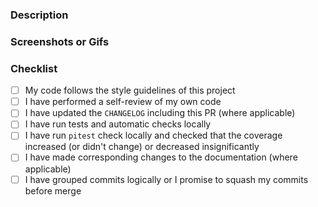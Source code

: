 <!-- ⚠️ TEMPLATE ⚠️ -->
<!-- Template for GitHub PR descriptions. Use it as a guide on how to describe your work. Feel free to remove any section when you're opening a PR if you think it does not apply for your committed changes. -->

### Description
<!--
Include issue references (e.g., fixes [#issue](link))
Include necessary implementation details (e.g. I opted to use this algorithm because ... and test it in this way ...).
-->


### Screenshots or Gifs
<!--
Include media files to provide additional context. It's REALLY useful for UI related PRs (e.g. ![screenshot gif](link))

Please note that you can change image width/height with one of the following ways:
- For specifying size in percentage:
<img src="https://user-images.githubusercontent.com/4005589/120349671-f86c4f80-c306-11eb-8c71-b903666c2bc.png" width=50% height=50%>
- For specifying size in pixels:
<img src="https://user-images.githubusercontent.com/4005589/120349671-f86c4f80-c306-11eb-8c71-b903666c2bc.png" width="200" height="200">
-->


### Checklist
- [ ] My code follows the style guidelines of this project
- [ ] I have performed a self-review of my own code
- [ ] I have updated the `CHANGELOG` including this PR (where applicable)
- [ ] I have run tests and automatic checks locally
- [ ] I have run `pitest` check locally and checked that the coverage increased (or didn't change) or decreased insignificantly
- [ ] I have made corresponding changes to the documentation (where applicable)
- [ ] I have grouped commits logically or I promise to squash my commits before merge
